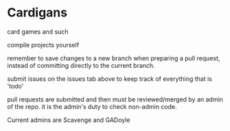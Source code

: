 # Cardigans
card games and such

compile projects yourself

remember to save changes to a new branch when preparing a pull request, instead of committing directly to the current branch.

submit issues on the issues tab above to keep track of everything that is 'todo'

pull requests are submitted and then must be reviewed/merged by an admin of the repo.  it is the admin's duty to check non-admin code.


Current admins are Scavenge and GADoyle

